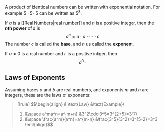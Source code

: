 A product of identical numbers can be written with exponential notation. For example $5\cdot5\cdot5$ can be written as $5^3$.

If $a$ is a [[Real Numbers|real number]]  and $n$ is a positive integer, then the **$n$th power** of $a$ is
$$a^n=a\cdot a\cdot \cdots \cdot a$$
The number $a$ is called the **base**, and $n$ us called the **exponent**.

If $a\neq0$ is a real number and $n$ is a positive intiger, then
$$a^0-$$

## Laws of Exponents
Assuming bases $a$ and $b$ are real numbers, and  exponents $m$ and $n$ are integers, these are the laws of exponents:

>[!rule]
>$$\begin{align}
>& \text{Law} &\text{Example}\\
>1. &\space a^ma^n=a^{m+n} &3^2\cdot3^5=3^{2+5}=3^7\\
>2. &\space \frac{a^m}{a^n}=a^{m-n} &\frac{3^5}{3^2}=3^{5-2}=3^3
>\end{align}$$
